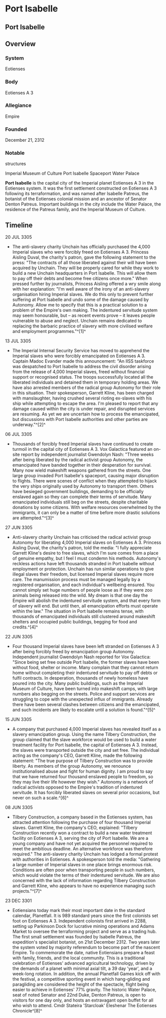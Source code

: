 # Port Isabelle
## Port Isabelle

		

## Overview

### System

Eotienses

### Body

Eotienses A 3

### Allegiance

Empire

### Founded

December 21, 2312

### Notable
structures

Imperial Museum of Culture
Port Isabelle Spaceport
Water Palace

**Port Isabelle** is the capital city of the Imperial planet Eotienses A 3 in the Eotienses system. It was the first settlement constructed on Eotienses A 3 following its terraformation, and was named after Isabelle Patreus, the botanist of the Eotienses colonial mission and an ancestor of Senator Denton Patreus. Important buildings in the city include the Water Palace, the residence of the Patreus family, and the Imperial Museum of Culture.

## Timeline

20 JUL 3305

- The anti-slavery charity Unchain has officially purchased the 4,000 Imperial slaves who were forcibly freed on Eotienses A 3. Princess Aisling Duval, the charity's patron, gave the following statement to the press: "The contracts of all those liberated against their will have been acquired by Unchain. They will be properly cared for while they work to build a new Unchain headquarters in Port Isabelle. This will allow them to pay off their debts and become free citizens once more." When pressed further by journalists, Princess Aisling offered a wry smile along with her explanation: "I'm well aware of the irony of an anti-slavery organisation hiring Imperial slaves. We do this only to prevent further suffering at Port Isabelle and undo some of the damage caused by Autonomy. Allow me to specify that this is a practical solution to a problem of the Empire's own making. The indentured servitude system may seem honourable, but – as recent events prove – it leaves people vulnerable to abuse and neglect. Unchain remains dedicated to replacing the barbaric practice of slavery with more civilised welfare and employment programmes."^[1]^

13 JUL 3305

- The Imperial Internal Security Service has moved to apprehend the Imperial slaves who were forcibly emancipated on Eotienses A 3. Captain Madoc Evander made this announcement: "An IISS taskforce was despatched to Port Isabelle to address the civil disorder arising from the release of 4,000 Imperial slaves, freed without financial support or recognised status. The troops successfully located all the liberated individuals and detained them in temporary holding areas. We have also arrested members of the radical group Autonomy for their role in this situation. Their spokesperson, Garrett Kline, has been charged with manslaughter, having crushed several rioting ex-slaves with his ship while attempting to escape the area. I'm pleased to report that any damage caused within the city is under repair, and disrupted services are resuming. As yet we are uncertain how to process the emancipated, but discussions with Port Isabelle authorities and other parties are underway."^[2]^

06 JUL 3305

- Thousands of forcibly freed Imperial slaves have continued to create turmoil in the capital city of Eotienses A 3. Vox Galactica featured an on-site report by independent journalist Gwendolyn Nash: "Three weeks after being liberated by the radical activist group Autonomy, the emancipated have banded together in their desperation for survival. Many now wield makeshift weapons gathered from the streets. One large group invaded Port Isabelle's spaceport, causing major disruption to flights. There were scenes of conflict when they attempted to hijack the very ships originally used by Autonomy to transport them. Others have besieged government buildings, demanding to be officially enslaved again so they can complete their terms of servitude. Many emancipated individuals still beg on the streets, despite charitable donations by some citizens. With welfare resources overwhelmed by the immigrants, it can only be a matter of time before more drastic solutions are attempted."^[3]^

27 JUN 3305

- Anti-slavery charity Unchain has criticised the radical activist group Autonomy for liberating 4,000 Imperial slaves on Eotienses A 3. Princess Aisling Duval, the charity's patron, told the media: "I fully appreciate Garrett Kline's desire to free slaves, which I'm sure comes from a place of genuine empathy, but I feel I must condemn his methods. Autonomy's reckless actions have left thousands stranded in Port Isabelle without employment or protection. Unchain has run similar operations to give illegal slaves their freedom, but licensed Imperial slaves require more care. The manumission process must be managed legally by a registered organisation, and each individual's wellbeing ensured. You cannot simply set huge numbers of people loose as if they were zoo animals being released into the wild. My dream is that one day the Empire will abolish the indentured servitude system, and that every form of slavery will end. But until then, all emancipation efforts must operate within the law." The situation in Port Isabelle remains tense, with thousands of emancipated individuals still clustered around makeshift shelters and occupied public buildings, begging for food and credits.^[4]^

22 JUN 3305

- Four thousand Imperial slaves have been left stranded on Eotienses A 3 after being forcibly freed by emancipation group Autonomy. Independent journalist Gwendolyn Nash reported for Vox Galactica: "Since being set free outside Port Isabelle, the former slaves have been without food, shelter or income. Many complain that they cannot return home without completing their indentured servitude to pay off debts or fulfil contracts. In desperation, thousands of newly homeless have poured into the city. Many public buildings, such as the Imperial Museum of Culture, have been turned into makeshift camps, with large numbers also begging on the streets. Police and support services are struggling to cope with the unexpected influx of immigrants. Already there have been several clashes between citizens and the emancipated, and such incidents are likely to escalate until a solution is found."^[5]^

15 JUN 3305

- A company that purchased 4,000 Imperial slaves has revealed itself as a slavery emancipation group. Using the name Tilbery Construction, the group claimed that the slave workforce would be used to build a water treatment facility for Port Isabelle, the capital of Eotienses A 3. Instead, the slaves were transported outside the city and set free. The individual acting as the company's CEO, Garrett Kline, made the following statement: "The true purpose of Tilbery Construction was to provide liberty. As members of the group Autonomy, we renounce institutionalised abuse and fight for human dignity. I am proud to say that we have returned four thousand enslaved people to freedom, so they may live their life however they wish." Autonomy is a network of radical activists opposed to the Empire's tradition of indentured servitude. It has forcibly liberated slaves on several prior occasions, but never on such a scale.^[6]^

08 JUN 3305

- Tilbery Construction, a company based in the Eotienses system, has attracted attention following the purchase of four thousand Imperial slaves. Garrett Kline, the company's CEO, explained: "Tilbery Construction recently won a contract to build a new water treatment facility on Eotienses A 3, serving the city of Port Isabelle. We are a young company and have not yet acquired the personnel required to meet the ambitious deadline. An alternative workforce was therefore required." The anti-slavery charity Unchain has lodged a formal protest with authorities in Eotienses. A spokesperson told the media: "Gathering a large number of Imperial slaves in one place brings enormous risk. Conditions are often poor when transporting people in such numbers, which would violate the terms of their indentured servitude. We are also concerned with the lack of information regarding Tilbery Construction and Garrett Kline, who appears to have no experience managing such projects."^[7]^

23 DEC 3301

- Eotiensians today mark their most important date in the standard calendar, Planetfall. It is 989 standard years since the first colonists set foot on Eotienses A 3. Independent colonists first arrived in 2288, setting up Parkinson Dock for lucrative mining operations and Adams Market to oversee the terraforming project and serve as a trading hub. The first small settlement was founded by Isabelle Patreus, the expedition's specialist botanist, on 21st December 2312. Two years later the system voted by majority referendum to become part of the nascent Empire. To commemorate the date, native Eotiensians prepare a feast with family, friends, and the local community. This is a traditional celebration of Eotienses' advanced agricultural technology, driven by the demands of a planet with minimal axial tilt, a 39 day 'year', and a week-long rotation. In addition, the annual Planetfall Games kick off with the festival, a competitive sporting event in which hang-gliding and paragliding are considered the height of the spectacle, flight being easier to achieve in Eotienses' 77% gravity. The historic Water Palace, seat of noted Senator and 22nd Duke, Denton Patreus, is open to visitors for one day only, and hosts an extravagant open buffet for all who wish to attend.
Cmdr Stateira 'Starcloak' Eleshenar
The Eotienses Chronicle^[8]^